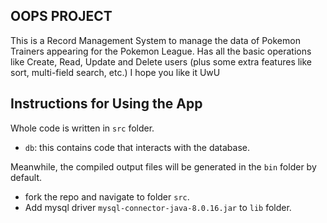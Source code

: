 ## OOPS PROJECT

This is a Record Management System to manage the data of Pokemon Trainers appearing for the Pokemon League. Has all the basic operations like Create, Read, Update and Delete users (plus some extra features like sort, multi-field search, etc.) I hope you like it UwU


## Instructions for Using the App

Whole code is written in `src` folder.

- `db`: this contains code that interacts with the database.

Meanwhile, the compiled output files will be generated in the `bin` folder by default.

- fork the repo and navigate to folder `src`.
- Add mysql driver `mysql-connector-java-8.0.16.jar` to `lib` folder.


